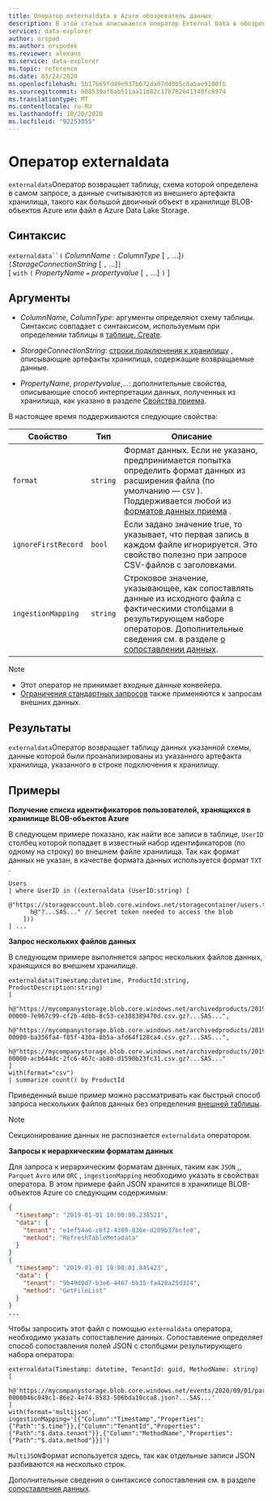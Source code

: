 ```yaml
---
title: Оператор externaldata в Azure обозреватель данных
description: В этой статье описывается оператор External Data в обозреватель данных Azure.
services: data-explorer
author: orspod
ms.author: orspodek
ms.reviewer: alexans
ms.service: data-explorer
ms.topic: reference
ms.date: 03/24/2020
ms.openlocfilehash: 5b17b69fd49e937b672da07dd0b5c8abae9100fb
ms.sourcegitcommit: 608539af6ab511aa11d82c17b782641340fc8974
ms.translationtype: MT
ms.contentlocale: ru-RU
ms.lasthandoff: 10/20/2020
ms.locfileid: "92253055"
---
```

# <a name="externaldata-operator"></a>Оператор externaldata

`externaldata`Оператор возвращает таблицу, схема которой определена в самом запросе, а данные считываются из внешнего артефакта хранилища, такого как большой двоичный объект в хранилище BLOB-объектов Azure или файл в Azure Data Lake Storage.

## <a name="syntax"></a>Синтаксис

`externaldata``(` *ColumnName* `:` *ColumnType* [ `,` ...]`)`   
`[`*StorageConnectionString* [ `,` ...]`]`   
[ `with` `(` *PropertyName* `=` *propertyvalue* [ `,` ...] `)` ]

## <a name="arguments"></a>Аргументы

* *ColumnName*, *ColumnType*: аргументы определяют схему таблицы.
  Синтаксис совпадает с синтаксисом, используемым при определении таблицы в [таблице. Create](../management/create-table-command.md).

* *StorageConnectionString*: [строки подключения к хранилищу](../api/connection-strings/storage.md) , описывающие артефакты хранилища, содержащие возвращаемые данные.

* *PropertyName*, *propertyvalue*,...: дополнительные свойства, описывающие способ интерпретации данных, полученных из хранилища, как указано в разделе [Свойства приема](../../ingestion-properties.md).

В настоящее время поддерживаются следующие свойства:

| Свойство         | Тип     | Описание       |
|------------------|----------|-------------------|
| `format`         | `string` | Формат данных. Если не указано, предпринимается попытка определить формат данных из расширения файла (по умолчанию — `CSV` ). Поддерживается любой из [форматов данных приема](../../ingestion-supported-formats.md) . |
| `ignoreFirstRecord` | `bool` | Если задано значение true, то указывает, что первая запись в каждом файле игнорируется. Это свойство полезно при запросе CSV-файлов с заголовками. |
| `ingestionMapping` | `string` | Строковое значение, указывающее, как сопоставлять данные из исходного файла с фактическими столбцами в результирующем наборе операторов. Дополнительные сведения см. в разделе [о сопоставлении данных](../management/mappings.md). |


> [!NOTE]
> * Этот оператор не принимает входные данные конвейера.
> * [Ограничения стандартных запросов](../concepts/querylimits.md) также применяются к запросам внешних данных.

## <a name="returns"></a>Результаты

`externaldata`Оператор возвращает таблицу данных указанной схемы, данные которой были проанализированы из указанного артефакта хранилища, указанного в строке подключения к хранилищу.

## <a name="examples"></a>Примеры

**Получение списка идентификаторов пользователей, хранящихся в хранилище BLOB-объектов Azure**

В следующем примере показано, как найти все записи в таблице, `UserID` столбец которой попадает в известный набор идентификаторов (по одному на строку) во внешнем файле хранилища. Так как формат данных не указан, в качестве формата данных используется формат `TXT` .

```kusto
Users
| where UserID in ((externaldata (UserID:string) [
    @"https://storageaccount.blob.core.windows.net/storagecontainer/users.txt" 
      h@"?...SAS..." // Secret token needed to access the blob
    ]))
| ...
```

**Запрос нескольких файлов данных**

В следующем примере выполняется запрос нескольких файлов данных, хранящихся во внешнем хранилище.

```kusto
externaldata(Timestamp:datetime, ProductId:string, ProductDescription:string)
[
  h@"https://mycompanystorage.blob.core.windows.net/archivedproducts/2019/01/01/part-00000-7e967c99-cf2b-4dbb-8c53-ce388389470d.csv.gz?...SAS...",
  h@"https://mycompanystorage.blob.core.windows.net/archivedproducts/2019/01/02/part-00000-ba356fa4-f85f-430a-8b5a-afd64f128ca4.csv.gz?...SAS...",
  h@"https://mycompanystorage.blob.core.windows.net/archivedproducts/2019/01/03/part-00000-acb644dc-2fc6-467c-ab80-d1590b23fc31.csv.gz?...SAS..."
]
with(format="csv")
| summarize count() by ProductId
```

Приведенный выше пример можно рассматривать как быстрый способ запроса нескольких файлов данных без определения [внешней таблицы](schema-entities/externaltables.md).

> [!NOTE]
> Секционирование данных не распознается `externaldata` оператором.

**Запросы к иерархическим форматам данных**

Для запроса к иерархическим форматам данных, таким как `JSON` ,, `Parquet` `Avro` или `ORC` , `ingestionMapping` необходимо указать в свойствах оператора. В этом примере файл JSON хранится в хранилище BLOB-объектов Azure со следующим содержимым:

```JSON
{
  "timestamp": "2019-01-01 10:00:00.238521",   
  "data": {    
    "tenant": "e1ef54a6-c6f2-4389-836e-d289b37bcfe0",   
    "method": "RefreshTableMetadata"   
  }   
}   
{
  "timestamp": "2019-01-01 10:00:01.845423",   
  "data": {   
    "tenant": "9b49d0d7-b3e6-4467-bb35-fa420a25d324",   
    "method": "GetFileList"   
  }   
}
...
```

Чтобы запросить этот файл с помощью `externaldata` оператора, необходимо указать сопоставление данных. Сопоставление определяет способ сопоставления полей JSON с столбцами результирующего набора оператора:

```kusto
externaldata(Timestamp: datetime, TenantId: guid, MethodName: string)
[ 
   h@'https://mycompanystorage.blob.core.windows.net/events/2020/09/01/part-0000046c049c1-86e2-4e74-8583-506bda10cca8.json?...SAS...'
]
with(format='multijson', ingestionMapping='[{"Column":"Timestamp","Properties":{"Path":"$.time"}},{"Column":"TenantId","Properties":{"Path":"$.data.tenant"}},{"Column":"MethodName","Properties":{"Path":"$.data.method"}}]')
```

`MultiJSON`Формат используется здесь, так как отдельные записи JSON разбиваются на несколько строк.

Дополнительные сведения о синтаксисе сопоставления см. в разделе [сопоставления данных](../management/mappings.md).
